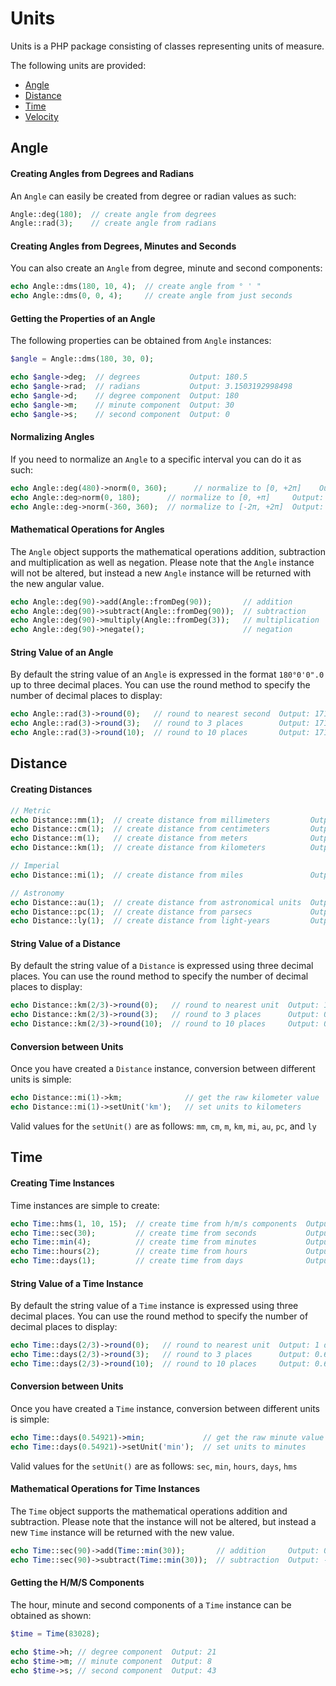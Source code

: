 Units
=====
Units is a PHP package consisting of classes representing units of measure.

The following units are provided:
* [Angle](https://github.com/marando/Units/blob/master/README.md#angle)
* [Distance](https://github.com/marando/Units/blob/master/README.md#distance)
* [Time](https://github.com/marando/Units/blob/master/README.md#time)
* [Velocity](https://github.com/marando/Units/blob/master/README.md#velocity)



Angle
-----

#### Creating Angles from Degrees and Radians
An `Angle` can easily be created from degree or radian values as such:
```php
Angle::deg(180);  // create angle from degrees
Angle::rad(3);    // create angle from radians
```

#### Creating Angles from Degrees, Minutes and Seconds
You can also create an `Angle` from degree, minute and second components:
```php
echo Angle::dms(180, 10, 4);  // create angle from ° ' "
echo Angle::dms(0, 0, 4);     // create angle from just seconds
```

#### Getting the Properties of an Angle
The following properties can be obtained from `Angle` instances:
```php
$angle = Angle::dms(180, 30, 0);

echo $angle->deg;  // degrees           Output: 180.5 
echo $angle->rad;  // radians           Output: 3.1503192998498
echo $angle->d;    // degree component  Output: 180
echo $angle->m;    // minute component  Output: 30
echo $angle->s;    // second component  Output: 0
```

#### Normalizing Angles
If you need to normalize an `Angle` to a specific interval you can do it as such:
```php
echo Angle::deg(480)->norm(0, 360);      // normalize to [0, +2π]    Output: 120°0'0".0
echo Angle::deg>norm(0, 180);      // normalize to [0, +π]     Output: 160°0'0".0
echo Angle::deg->norm(-360, 360);  // normalize to [-2π, +2π]  Output: -360°0'0".0
```

#### Mathematical Operations for Angles
The `Angle` object supports the mathematical operations addition, subtraction and multiplication as well as negation. Please note that the `Angle` instance will not be altered, but instead a new `Angle` instance will be returned with the new angular value.
```php
echo Angle::deg(90)->add(Angle::fromDeg(90));       // addition        Output: 180°0'0".0
echo Angle::deg(90)->subtract(Angle::fromDeg(90));  // subtraction     Output: 180°0'0".0
echo Angle::deg(90)->multiply(Angle::fromDeg(3));   // multiplication  Output: 270°0'0".0
echo Angle::deg(90)->negate();                      // negation        Output: -90°0'0".0
```

#### String Value of an Angle
By default the string value of an `Angle` is expressed in the format `180°0'0".0` up to three decimal places. You can use the round method to specify the number of decimal places to display:
```php
echo Angle::rad(3)->round(0);   // round to nearest second  Output: 171°53'14"
echo Angle::rad(3)->round(3);   // round to 3 places        Output: 171°53'14".419
echo Angle::rad(3)->round(10);  // round to 10 places       Output: 171°53'14".4187412891
```


Distance
--------
#### Creating Distances
```php
// Metric
echo Distance::mm(1);  // create distance from millimeters         Output: 1.000 mm
echo Distance::cm(1);  // create distance from centimeters         Output: 1.000 cm
echo Distance::m(1);   // create distance from meters              Output: 1.000 m
echo Distance::km(1);  // create distance from kilometers          Output: 1.000 km

// Imperial
echo Distance::mi(1);  // create distance from miles               Output: 1.000 mi

// Astronomy
echo Distance::au(1);  // create distance from astronomical units  Output: 1.000 AU
echo Distance::pc(1);  // create distance from parsecs             Output: 1.000 pc
echo Distance::ly(1);  // create distance from light-years         Output: 1.000 ly
```

#### String Value of a Distance
By default the string value of a `Distance` is expressed using three decimal places. You can use the round method to specify the number of decimal places to display:
```php
echo Distance::km(2/3)->round(0);   // round to nearest unit  Output: 1 km
echo Distance::km(2/3)->round(3);   // round to 3 places      Output: 0.667 km
echo Distance::km(2/3)->round(10);  // round to 10 places     Output: 0.6666666667 km
```

#### Conversion between Units
Once you have created a `Distance` instance, conversion between different units is simple:
```php
echo Distance::mi(1)->km;              // get the raw kilometer value  Output: 1.609344
echo Distance::mi(1)->setUnit('km');   // set units to kilometers      Output: 1.609 km
```
Valid values for the `setUnit()` are as follows: `mm`, `cm`, `m`, `km`, `mi`, `au`, `pc`, and `ly`


Time
----
#### Creating Time Instances
Time instances are simple to create:
```php
echo Time::hms(1, 10, 15);  // create time from h/m/s components  Output: 1ʰ10ᵐ15ˢ
echo Time::sec(30);         // create time from seconds           Output: 30 sec
echo Time::min(4);          // create time from minutes           Output: 5 min
echo Time::hours(2);        // create time from hours             Output: 2 hour
echo Time::days(1);         // create time from days              Output: 1 day
```

#### String Value of a Time Instance
By default the string value of a `Time` instance is expressed using three decimal places. You can use the round method to specify the number of decimal places to display:
```php
echo Time::days(2/3)->round(0);   // round to nearest unit  Output: 1 day
echo Time::days(2/3)->round(3);   // round to 3 places      Output: 0.667 days
echo Time::days(2/3)->round(10);  // round to 10 places     Output: 0.6666666667 days
```

#### Conversion between Units
Once you have created a `Time` instance, conversion between different units is simple:
```php
echo Time::days(0.54921)->min;             // get the raw minute value  Output: 790.8624
echo Time::days(0.54921)->setUnit('min');  // set units to minutes      Output: 790.862 min
```
Valid values for the `setUnit()` are as follows: `sec`, `min`, `hours`, `days`, `hms`

#### Mathematical Operations for Time Instances
The `Time` object supports the mathematical operations addition and subtraction. Please note that the instance will not be altered, but instead a new `Time` instance will be returned with the new value.
```php
echo Time::sec(90)->add(Time::min(30));       // addition     Output: 0ʰ31ᵐ30ˢ
echo Time::sec(90)->subtract(Time::min(30));  // subtraction  Output: -0ʰ28ᵐ30ˢ
```

#### Getting the H/M/S Components
The hour, minute and second components of a `Time` instance can be obtained as shown:
```php
$time = Time(83028);

echo $time->h; // degree component  Output: 21
echo $time->m; // minute component  Output: 8
echo $time->s; // second component  Output: 43
```




